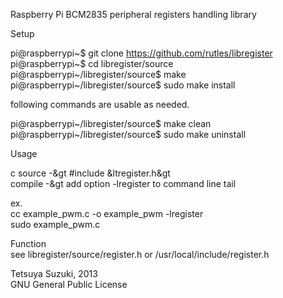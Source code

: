 Raspberry Pi BCM2835 peripheral registers handling library

Setup

pi@raspberrypi~$ git clone https://github.com/rutles/libregister<br>
pi@raspberrypi~$ cd libregister/source<br>
pi@raspberrypi~/libregister/source$ make<br>
pi@raspberrypi~/libregister/source$ sudo make install<br>

following commands are usable as needed.

pi@raspberrypi~/libregister/source$ make clean<br>
pi@raspberrypi~/libregister/source$ sudo make uninstall

Usage

c source -&gt #include &ltregister.h&gt<br>
compile -&gt add option -lregister to command line tail

ex.<br>
cc example_pwm.c -o example_pwm -lregister<br>
sudo example_pwm.c<br>

Function<br>
see libregister/source/register.h or /usr/local/include/register.h

Tetsuya Suzuki, 2013<br>
GNU General Public License
